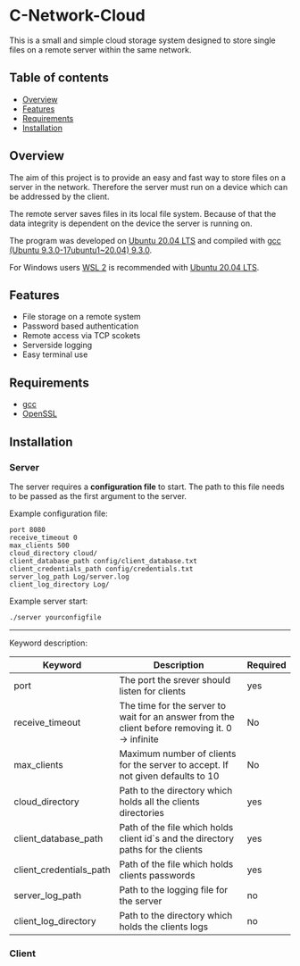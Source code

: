 # C-Network-Cloud

This is a small and simple cloud storage system designed to store single files on a remote server within the same network. 

## Table of contents

* [Overview](#overview)
* [Features](#features)
* [Requirements](#requirements)
* [Installation](#installation)

## Overview

The aim of this project is to provide an easy and fast way to store files on a server in the network. Therefore the server must run on a device which can be addressed by the client. 
  
The remote server saves files in its local file system. Because of that the data integrity is dependent on the device the server is running on.

The program was developed on [Ubuntu 20.04 LTS](https://ubuntu.com/download/desktop) and compiled with [gcc (Ubuntu 9.3.0-17ubuntu1~20.04) 9.3.0](https://gcc.gnu.org/).  

For Windows users [WSL 2](https://docs.microsoft.com/en-us/windows/wsl/install-win10) is recommended with [Ubuntu 20.04 LTS](https://www.microsoft.com/en-us/p/ubuntu-2004-lts/9n6svws3rx71?activetab=pivot:overviewtab).

## Features

* File storage on a remote system
* Password based authentication
* Remote access via TCP scokets
* Serverside logging
* Easy terminal use

## Requirements

* [gcc](https://gcc.gnu.org/)
* [OpenSSL](https://github.com/openssl/openssl)

## Installation

### Server

The server requires a **configuration file** to start. The path to this file needs to be passed as the first argument to the server. 

Example configuration file:
```
port 8080
receive_timeout 0
max_clients 500
cloud_directory cloud/
client_database_path config/client_database.txt
client_credentials_path config/credentials.txt
server_log_path Log/server.log
client_log_directory Log/
```

Example server start:

```bash
./server yourconfigfile
```

---
Keyword description:

| Keyword      | Description| Required |
|--------------|------------|----------|
| port | The port the srever should listen for clients| yes|
| receive_timeout      | The time for the server to wait for an answer from the client before removing it. 0 -> infinite   | No |
| max_clients | Maximum number of clients for the server to accept. If not given defaults to 10| No |
| cloud_directory | Path to the directory which holds all the clients directories | yes|
| client_database_path | Path of the file which holds client id`s and the directory paths for the clients | yes |
| client_credentials_path | Path of the file which holds clients passwords | yes |
| server_log_path | Path to the logging file for the server | no|
|client_log_directory| Path to the directory which holds the clients logs | no| 

### Client